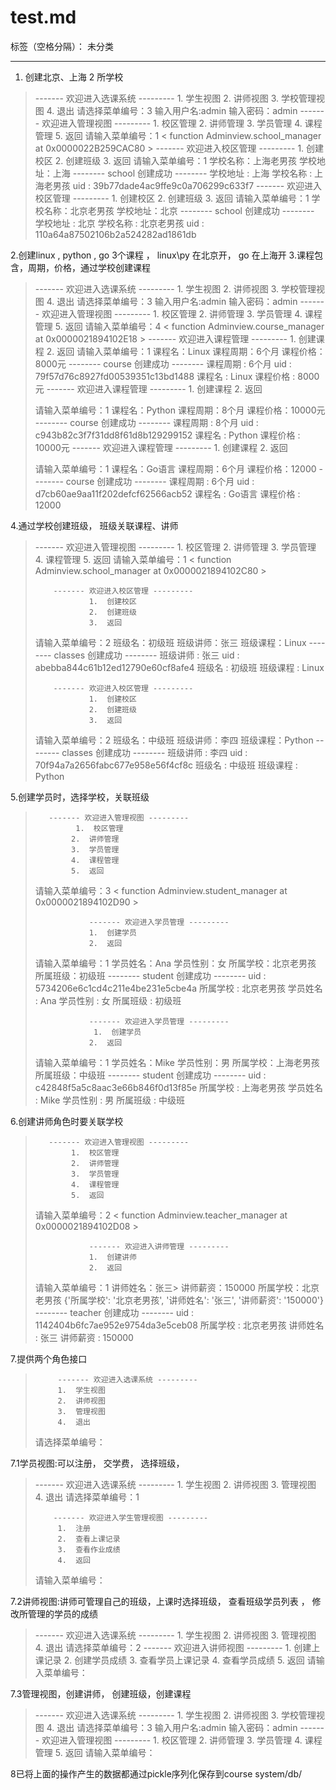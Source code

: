 ﻿# test.md

标签（空格分隔）： 未分类

---

 1. 创建北京、上海 2 所学校
 

> ------- 欢迎进入选课系统 ---------
>          1.  学生视图
>          2.  讲师视图
>          3.  学校管理视图
>          4.  退出
>  请选择菜单编号：3 
>  输入用户名:admin 
>  输入密码：admin
> ------- 欢迎进入管理视图 ---------
>             1.  校区管理
>             2.  讲师管理
>             3.  学员管理
>             4.  课程管理
>             5.  返回
> 请输入菜单编号：1 
> < function Adminview.school_manager at 0x0000022B259CAC80 >
>         ------- 欢迎进入校区管理 ---------
>                 1.  创建校区
>                 2.  创建班级
>                 3.  返回
> 请输入菜单编号：1 
> 学校名称：上海老男孩 
> 学校地址：上海
> -------- school 创建成功 -------- 
> 学校地址 :	 上海 
> 学校名称 :	 上海老男孩 
> uid :	 39b77dade4ac9ffe9c0a706299c633f7
>         ------- 欢迎进入校区管理 ---------
>                 1.  创建校区
>                 2.  创建班级
>                 3.  返回
> 请输入菜单编号：1 
> 学校名称：北京老男孩 
> 学校地址：北京
> -------- school 创建成功 -------- 
> 学校地址 :	 北京
> 学校名称 :	 北京老男孩
> uid :	 110a64a87502106b2a524282ad1861db

2.创建linux , python , go 3个课程 ， linux\py 在北京开， go 在上海开
3.课程包含，周期，价格，通过学校创建课程 

> ------- 欢迎进入选课系统 ---------
>          1.  学生视图
>          2.  讲师视图
>          3.  学校管理视图
>          4.  退出
> 请选择菜单编号：3
> 输入用户名:admin
> 输入密码：admin 
>        ------- 欢迎进入管理视图 ---------
>             1.  校区管理
>             2.  讲师管理
>             3.  学员管理
>             4.  课程管理
>             5.  返回
> 请输入菜单编号：4
> < function Adminview.course_manager at 0x0000021894102E18 >
>                 ------- 欢迎进入课程管理 ---------
>                 1.  创建课程
>                 2.  返回
> 请输入菜单编号：1
> 课程名：Linux
> 课程周期：6个月
> 课程价格：8000元
> -------- course 创建成功 --------
> 课程周期 :	 6个月
> uid :	 79f57d76c8927fd00539351c13bd1488
> 课程名 :	 Linux
> 课程价格 :	 8000元 
>                 ------- 欢迎进入课程管理 ---------
>                 1.  创建课程
>                 2.  返回
>                 
> 请输入菜单编号：1
> 课程名：Python
> 课程周期：8个月
> 课程价格：10000元
> -------- course 创建成功 --------
> 课程周期 :	 8个月
> uid :	 c943b82c3f7f31dd8f61d8b129299152
> 课程名 :	 Python
> 课程价格 :	 10000元
>                 ------- 欢迎进入课程管理 ---------
>                 1.  创建课程
>                 2.  返回
>                 
> 请输入菜单编号：1
> 课程名：Go语言
> 课程周期：6个月
> 课程价格：12000
> -------- course 创建成功 --------
> 课程周期 :	 6个月
> uid :	 d7cb60ae9aa11f202defcf62566acb52
> 课程名 :	 Go语言 
> 课程价格 :	 12000




4.通过学校创建班级， 班级关联课程、讲师

> ------- 欢迎进入管理视图 ---------
>             1.  校区管理
>             2.  讲师管理
>             3.  学员管理
>             4.  课程管理
>             5.  返回
> 请输入菜单编号：1
> < function Adminview.school_manager at 0x0000021894102C80 >
> 
>         ------- 欢迎进入校区管理 ---------
>                 1.  创建校区
>                 2.  创建班级
>                 3.  返回
> 请输入菜单编号：2
> 班级名：初级班 
> 班级讲师：张三
> 班级课程：Linux
> -------- classes 创建成功 --------
> 班级讲师 :	 张三
> uid :	 abebba844c61b12ed12790e60cf8afe4
> 班级名 :	 初级班 
>班级课程 :	 Linux
> 
>         ------- 欢迎进入校区管理 ---------
>                 1.  创建校区
>                 2.  创建班级
>                 3.  返回
> 请输入菜单编号：2
> 班级名：中级班
> 班级讲师：李四
> 班级课程：Python
> -------- classes 创建成功 --------
> 班级讲师 :	 李四
> uid :	 70f94a7a2656fabc677e958e56f4cf8c
> 班级名 :	 中级班
> 班级课程 :	 Python

5.创建学员时，选择学校，关联班级

>        ------- 欢迎进入管理视图 ---------
>              1.  校区管理
>             2.  讲师管理
>             3.  学员管理
>             4.  课程管理
>             5.  返回
> 请输入菜单编号：3 
> < function Adminview.student_manager at 0x0000021894102D90 >
> 
>                 ------- 欢迎进入学员管理 ---------
>                 1.  创建学员
>                 2.  返回
>                 
> 请输入菜单编号：1
> 学员姓名：Ana
> 学员性别：女
> 所属学校：北京老男孩
> 所属班级：初级班
> -------- student 创建成功 --------
> uid :	 5734206e6c1cd4c211e4be231e5cbe4a
> 所属学校 :	 北京老男孩
> 学员姓名 :	 Ana
> 学员性别 :	 女
> 所属班级 :	 初级班
> 
>                 ------- 欢迎进入学员管理 ---------
>                  1.  创建学员
>                 2.  返回
>                 
> 请输入菜单编号：1
> 学员姓名：Mike
> 学员性别：男
> 所属学校：上海老男孩
> 所属班级：中级班
> -------- student 创建成功 --------
> uid :	 c42848f5a5c8aac3e66b846f0d13f85e
> 所属学校 :	 上海老男孩
> 学员姓名 :	 Mike
> 学员性别 :	 男
> 所属班级 :	 中级班

6.创建讲师角色时要关联学校

>        ------- 欢迎进入管理视图 ---------
>             1.  校区管理
>             2.  讲师管理
>             3.  学员管理
>             4.  课程管理
>             5.  返回
> 请输入菜单编号：2
> < function Adminview.teacher_manager at 0x0000021894102D08 >
> 
>                 ------- 欢迎进入讲师管理 ---------
>                 1.  创建讲师
>                 2.  返回
>                 
> 请输入菜单编号：1
> 讲师姓名：张三>
> 讲师薪资：150000
> 所属学校：北京老男孩
> {'所属学校': '北京老男孩', '讲师姓名': '张三', '讲师薪资': '150000'}
> -------- teacher 创建成功 --------
> uid :	 1142404b6fc7ae952e9754da3e5ceb08
> 所属学校 :	 北京老男孩
> 讲师姓名 :	 张三
> 讲师薪资 :	 150000

7.提供两个角色接口
>          ------- 欢迎进入选课系统 ---------
>          1.  学生视图
>          2.  讲师视图
>          3.  管理视图
>          4.  退出
> 请选择菜单编号：

7.1学员视图:可以注册， 交学费， 选择班级，

> ------- 欢迎进入选课系统 ---------
>          1.  学生视图
>          2.  讲师视图
>          3.  管理视图
>          4.  退出
> 请选择菜单编号：1
> 
>         ------- 欢迎进入学生管理视图 ---------
>          1.  注册
>          2.  查看上课记录
>          3.  查看作业成绩
>          4.  返回
> 请输入菜单编号：

7.2讲师视图:讲师可管理自己的班级，上课时选择班级， 查看班级学员列表 ， 修改所管理的学员的成绩 
> ------- 欢迎进入选课系统 ---------
>          1.  学生视图
>          2.  讲师视图
>          3.  管理视图
>          4.  退出
> 请选择菜单编号：2
       ------- 欢迎进入讲师视图 ---------
        1.  创建上课记录
        2.  创建学员成绩
        3.  查看学员上课记录
        4.  查看学员成绩
        5.  返回
    请输入菜单编号：

7.3管理视图，创建讲师， 创建班级，创建课程
> ------- 欢迎进入选课系统 ---------
>          1.  学生视图
>          2.  讲师视图
>          3.  学校管理视图
>          4.  退出
> 请选择菜单编号：3
> 输入用户名:admin
> 输入密码：admin 
>        ------- 欢迎进入管理视图 ---------
>             1.  校区管理
>             2.  讲师管理
>             3.  学员管理
>             4.  课程管理
>             5.  返回
> 请输入菜单编号：

8已将上面的操作产生的数据都通过pickle序列化保存到course system/db/

